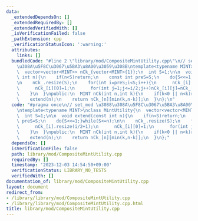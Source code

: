 ```yaml
---
data:
  _extendedDependsOn: []
  _extendedRequiredBy: []
  _extendedVerifiedWith: []
  _isVerificationFailed: false
  _pathExtension: cpp
  _verificationStatusIcon: ':warning:'
  attributes:
    links: []
  bundledCode: "#line 2 \"library/mod/CompositeMintUtility.cpp\"\n// set_mod \u3088\
    \u308A\u5F8C\u3067\u5BA3\u8A00\u3059\u308B\ntemplate<typename MINT>\nclass MintUtility{\n\
    \  vector<vector<MINT>> nCk_{vector<MINT>{1}};\n  int S=1;\n\n  void extend(const\
    \ int n){\n    if(n<S)return;\n    const int preS=S;\n    do{S<<=1;}while(S<=n);\n\
    \n    nCk_.resize(S);\n    for(int i=preS;i<S;i++){\n      nCk_[i].resize(i/2+1);\n\
    \      nCk_[i][0]=1;\n      for(int j=1;j<=i/2;j++)nCk_[i][j]=nCk_[i-1][min(j,i-1-j)]+nCk_[i-1][min(j-1,i-1-(j-1))];\n\
    \    }\n  }\npublic:\n  MINT nCk(int n,int k){\n    if(k<0 || n<k)return 0;\n\
    \    extend(n);\n    return nCk_[n][min(k,n-k)];\n  }\n};\n"
  code: "#pragma once\n// set_mod \u3088\u308A\u5F8C\u3067\u5BA3\u8A00\u3059\u308B\
    \ntemplate<typename MINT>\nclass MintUtility{\n  vector<vector<MINT>> nCk_{vector<MINT>{1}};\n\
    \  int S=1;\n\n  void extend(const int n){\n    if(n<S)return;\n    const int\
    \ preS=S;\n    do{S<<=1;}while(S<=n);\n\n    nCk_.resize(S);\n    for(int i=preS;i<S;i++){\n\
    \      nCk_[i].resize(i/2+1);\n      nCk_[i][0]=1;\n      for(int j=1;j<=i/2;j++)nCk_[i][j]=nCk_[i-1][min(j,i-1-j)]+nCk_[i-1][min(j-1,i-1-(j-1))];\n\
    \    }\n  }\npublic:\n  MINT nCk(int n,int k){\n    if(k<0 || n<k)return 0;\n\
    \    extend(n);\n    return nCk_[n][min(k,n-k)];\n  }\n};"
  dependsOn: []
  isVerificationFile: false
  path: library/mod/CompositeMintUtility.cpp
  requiredBy: []
  timestamp: '2023-12-03 14:54:50+09:00'
  verificationStatus: LIBRARY_NO_TESTS
  verifiedWith: []
documentation_of: library/mod/CompositeMintUtility.cpp
layout: document
redirect_from:
- /library/library/mod/CompositeMintUtility.cpp
- /library/library/mod/CompositeMintUtility.cpp.html
title: library/mod/CompositeMintUtility.cpp
---
```

